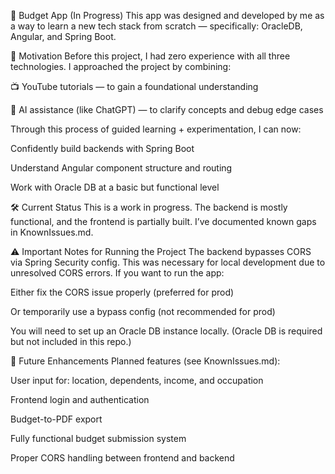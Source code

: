💸 Budget App (In Progress)
This app was designed and developed by me as a way to learn a new tech stack from scratch — specifically: OracleDB, Angular, and Spring Boot.

🚀 Motivation
Before this project, I had zero experience with all three technologies. I approached the project by combining:

📺 YouTube tutorials — to gain a foundational understanding

🤖 AI assistance (like ChatGPT) — to clarify concepts and debug edge cases

Through this process of guided learning + experimentation, I can now:

Confidently build backends with Spring Boot

Understand Angular component structure and routing

Work with Oracle DB at a basic but functional level

🛠️ Current Status
This is a work in progress. The backend is mostly functional, and the frontend is partially built. I’ve documented known gaps in KnownIssues.md.

⚠️ Important Notes for Running the Project
The backend bypasses CORS via Spring Security config. This was necessary for local development due to unresolved CORS errors. If you want to run the app:

Either fix the CORS issue properly (preferred for prod)

Or temporarily use a bypass config (not recommended for prod)

You will need to set up an Oracle DB instance locally. (Oracle DB is required but not included in this repo.)

🧩 Future Enhancements
Planned features (see KnownIssues.md):

User input for: location, dependents, income, and occupation

Frontend login and authentication

Budget-to-PDF export

Fully functional budget submission system

Proper CORS handling between frontend and backend